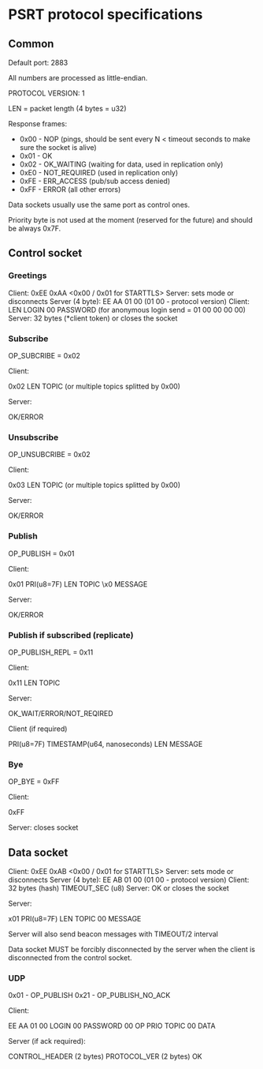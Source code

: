 # PSRT protocol specifications

## Common

Default port: 2883

All numbers are processed as little-endian.

PROTOCOL VERSION: 1

LEN = packet length (4 bytes = u32)

Response frames:

* 0x00 - NOP (pings, should be sent every N < timeout seconds to make sure the
  socket is alive)
* 0x01 - OK
* 0x02 - OK\_WAITING (waiting for data, used in replication only)
* 0xE0 - NOT\_REQUIRED (used in replication only)
* 0xFE - ERR\_ACCESS (pub/sub access denied)
* 0xFF - ERROR (all other errors)

Data sockets usually use the same port as control ones.

Priority byte is not used at the moment (reserved for the future) and should be
always 0x7F.

## Control socket

### Greetings

Client: 0xEE 0xAA <0x00 / 0x01 for STARTTLS>
Server: sets mode or disconnects
Server (4 byte): EE AA 01 00 (01 00 - protocol version)
Client: LEN LOGIN 00 PASSWORD (for anonymous login send = 01 00 00 00 00)
Server: 32 bytes (*client token) or closes the socket

### Subscribe

OP\_SUBCRIBE = 0x02

Client: 

0x02 LEN TOPIC (or multiple topics splitted by 0x00)

Server:

OK/ERROR

### Unsubscribe

OP\_UNSUBCRIBE = 0x02

Client:

0x03 LEN TOPIC (or multiple topics splitted by 0x00)

Server:

OK/ERROR

### Publish

OP\_PUBLISH = 0x01

Client:

0x01 PRI(u8=7F) LEN TOPIC \x0 MESSAGE

Server:

OK/ERROR

### Publish if subscribed (replicate)

OP\_PUBLISH\_REPL = 0x11

Client:

0x11 LEN TOPIC

Server:

OK\_WAIT/ERROR/NOT\_REQIRED

Client (if required)

PRI(u8=7F) TIMESTAMP(u64, nanoseconds) LEN MESSAGE

### Bye

OP\_BYE = 0xFF

Client:

0xFF

Server: closes socket

## Data socket

Client: 0xEE 0xAB <0x00 / 0x01 for STARTTLS>
Server: sets mode or disconnects
Server (4 byte): EE AB 01 00 (01 00 - protocol version)
Client: 32 bytes (hash) TIMEOUT\_SEC (u8)
Server: OK or closes the socket

Server:

x01 PRI(u8=7F) LEN TOPIC 00 MESSAGE

Server will also send beacon messages with TIMEOUT/2 interval

Data socket MUST be forcibly disconnected by the server when the client is
disconnected from the control socket.

### UDP

0x01 - OP\_PUBLISH
0x21 - OP\_PUBLISH\_NO\_ACK

Client:

EE AA 01 00 LOGIN 00 PASSWORD 00 OP PRIO TOPIC 00 DATA

Server (if ack required):

CONTROL\_HEADER (2 bytes) PROTOCOL\_VER (2 bytes) OK
